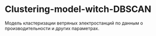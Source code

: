 # Clustering-model-witch-DBSCAN
Модель кластеризации ветряных электростанций по данным о производительности и других параметрах.
